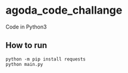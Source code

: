 # agoda_code_challange
Code in Python3
 ## How to run
 ```
python -m pip install requests
python main.py
```
